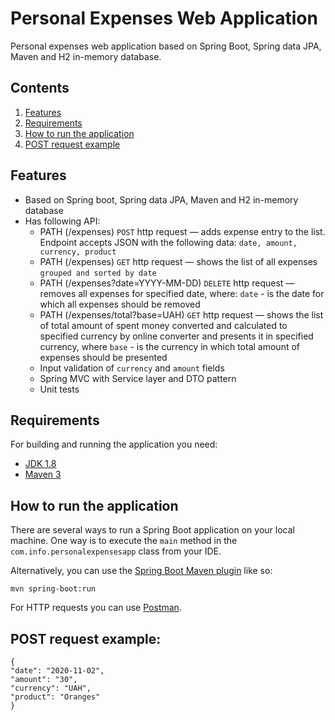 # Personal Expenses Web Application

Personal expenses web application based on Spring Boot, Spring data JPA, Maven and H2 in-memory database.


## Contents

1. [Features](#features)
2. [Requirements](#requirements)
3. [How to run the application](#how-to-run-the-application)
4. [POST request example](#post-request-example)


## Features

* Based on Spring boot, Spring data JPA, Maven and H2 in-memory database
* Has following API:
  * PATH (/expenses) `POST` http request — adds expense entry to the list. Endpoint accepts JSON with the following data: `date, amount, currency, product` 
  * PATH (/expenses) `GET` http request — shows the list of all expenses `grouped and sorted by date`
  * PATH (/expenses?date=YYYY-MM-DD) `DELETE` http request — removes all expenses for specified date, where: `date` - is the date for which all expenses should be removed
  * PATH (/expenses/total?base=UAH) `GET` http request — shows the list of total amount of spent money converted and calculated to specified currency by online converter and presents it in specified currency, where `base` - is the currency in which total amount of expenses should be presented
  * Input validation of `currency` and `amount` fields
  * Spring MVC with Service layer and DTO pattern
  * Unit tests


## Requirements

For building and running the application you need:
- [JDK 1.8](http://www.oracle.com/technetwork/java/javase/downloads/jdk8-downloads-2133151.html)
- [Maven 3](https://maven.apache.org)


## How to run the application

There are several ways to run a Spring Boot application on your local machine. One way is to execute the `main` method in the `com.info.personalexpensesapp` class from your IDE.

Alternatively, you can use the [Spring Boot Maven plugin](https://docs.spring.io/spring-boot/docs/current/reference/html/build-tool-plugins-maven-plugin.html) like so:

```shell
mvn spring-boot:run
```

For HTTP requests you can use [Postman](https://www.postman.com/downloads/).


## POST request example:
```
{
"date": "2020-11-02",
"amount": "30",
"currency": "UAH",
"product": "Oranges"
}
```



